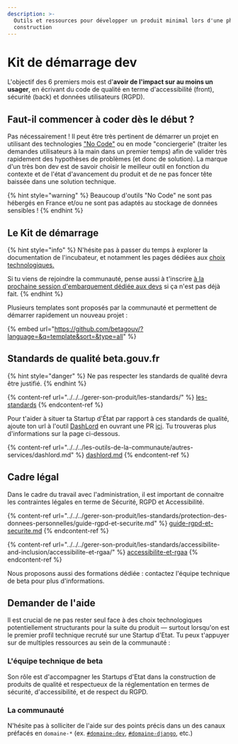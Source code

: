 ```yaml
---
description: >-
  Outils et ressources pour développer un produit minimal lors d'une phase de
  construction
---
```


# Kit de démarrage dev

L'objectif des 6 premiers mois est d'**avoir de l'impact sur au moins un usager**, en écrivant du code de qualité en terme d'accessibilité (front), sécurité (back) et données utilisateurs (RGPD).

## Faut-il commencer à coder dès le début ?

Pas nécessairement ! Il peut être très pertinent de démarrer un projet en utilisant des technologies ["No Code"](../../jactive-la-croissance-de-ma-se-growth-hacking/no-code.md) ou en mode "conciergerie" (traiter les demandes utilisateurs à la main dans un premier temps) afin de valider très rapidement des hypothèses de problèmes (et donc de solution). La marque d'un très bon dev est de savoir choisir le meilleur outil en fonction du contexte et de l'état d'avancement du produit et de ne pas foncer tête baissée dans une solution technique.

{% hint style="warning" %}
Beaucoup d'outils "No Code" ne sont pas hébergés en France et/ou ne sont pas adaptés au stockage de données sensibles !
{% endhint %}

## Le Kit de démarrage

{% hint style="info" %}
N'hésite pas à passer du temps à explorer la documentation de l'incubateur, et notamment les pages dédiées aux [choix technologiques.](../../../gerer-son-produit/standards/tech/choisir-des-technologies.md)

Si tu viens de rejoindre la communauté, pense aussi à t'inscrire [à la prochaine session d'embarquement dédiée aux devs](https://airtable.com/shrUCbUT72KtKefsu) si ça n'est pas déjà fait.
{% endhint %}

Plusieurs templates sont proposés par la communauté et permettent de démarrer rapidement un nouveau projet :&#x20;

{% embed url="https://github.com/betagouv/?language=&q=template&sort=&type=all" %}

## Standards de qualité beta.gouv.fr

{% hint style="danger" %}
Ne pas respecter les standards de qualité devra être justifié.
{% endhint %}

{% content-ref url="../../../gerer-son-produit/les-standards/" %}
[les-standards](../../../gerer-son-produit/les-standards/)
{% endcontent-ref %}

Pour t'aider à situer ta Startup d'État par rapport à ces standards de qualité, ajoute ton url à l'outil [DashLord](https://dashlord.incubateur.net) en ouvrant une PR [ici](https://github.com/betagouv/dashlord/blob/main/dashlord.yml). Tu trouveras plus d'informations sur la page ci-dessous.

{% content-ref url="../../../les-outils-de-la-communaute/autres-services/dashlord.md" %}
[dashlord.md](../../../les-outils-de-la-communaute/autres-services/dashlord.md)
{% endcontent-ref %}

## Cadre légal

Dans le cadre du travail avec l'administration, il est important de connaitre les contraintes légales en terme de Sécurité, RGPD et Accessibilité.

{% content-ref url="../../../gerer-son-produit/les-standards/protection-des-donnees-personnelles/guide-rgpd-et-securite.md" %}
[guide-rgpd-et-securite.md](../../../gerer-son-produit/les-standards/protection-des-donnees-personnelles/guide-rgpd-et-securite.md)
{% endcontent-ref %}

{% content-ref url="../../../gerer-son-produit/les-standards/accessibilite-and-inclusion/accessibilite-et-rgaa/" %}
[accessibilite-et-rgaa](../../../gerer-son-produit/les-standards/accessibilite-and-inclusion/accessibilite-et-rgaa/)
{% endcontent-ref %}

Nous proposons aussi des formations dédiée : contactez l'équipe technique de beta pour plus d'informations.

## Demander de l'aide

Il est crucial de ne pas rester seul face à des choix technologiques potentiellement structurants pour la suite du produit — surtout lorsqu'on est le premier profil technique recruté sur une Startup d'Etat. Tu peux t'appuyer sur de multiples ressources au sein de la communauté :

### L'équipe technique de beta

Son rôle est d'accompagner les Startups d'Etat dans la construction de produits de qualité et respectueux de la réglementation en termes de sécurité, d'accessibilité, et de respect du RGPD.

### La communauté

N'hésite pas à solliciter de l'aide sur des points précis dans un des canaux préfacés en `domaine-*` (ex. [`#domaine-dev`](https://mattermost.incubateur.net/betagouv/channels/domaine-dev), [`#domaine-django`](https://mattermost.incubateur.net/betagouv/channels/domaine-django), etc.)
